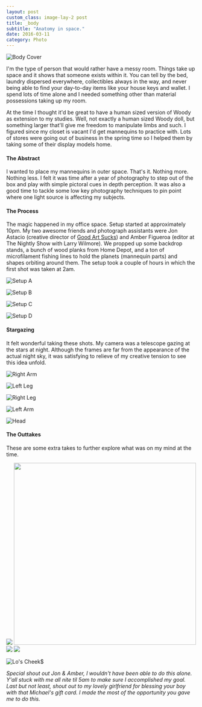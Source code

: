 ```yaml
---
layout: post
custom_class: image-lay-2 post
title: _body
subtitle: "Anatomy in space."
date: 2016-03-11
category: Photo
---
```


![Body Cover](https://c1.staticflickr.com/8/7753/28175315512_30cc463f82_o.jpg)

I'm the type of person that would rather have a messy room. Things take up space and it shows that someone exists within it. You can tell by the bed, laundry dispersed everywhere, collectibles always in the way, and never being able to find your day-to-day items like your house keys and wallet. I spend lots of time alone and I needed something other than material possessions taking up my room. 


At the time I thought it'd be great to have a human sized version of Woody as extension to my studies. Well, not exactly a human sized Woody doll, but something larger that'll give me freedom to manipulate limbs and such. I figured since my closet is vacant I'd get mannequins to practice with. Lots of stores were going out of business in the spring time so I helped them by taking some of their display models home. 

#### The Abstract

I wanted to place my mannequins in outer space. That's it. Nothing more. Nothing less. I felt it was time after a year of photography to step out of the box and play with simple pictoral cues in depth perception. It was also a good time to tackle some low key photography techniques to pin point where one light source is affecting my subjects.  

#### The Process 

The magic happened in my office space. Setup started at approximately 10pm. My two awesome friends and photograph assistants were Jon Astacio (creative director of <a href="http://goodartsucks.com/">Good Art Sucks</a>) and Amber Figueroa (editor at The Nightly Show with Larry Wilmore). We propped up some backdrop stands, a bunch of wood planks from Home Depot, and a ton of microfilament fishing lines to hold the planets (mannequin parts) and shapes orbiting around them. The setup took a couple of hours in which the first shot was taken at 2am.

![Setup A](https://c4.staticflickr.com/8/7646/28200789371_b8e22e4c48_o.jpg)

![Setup B](https://c7.staticflickr.com/9/8577/28175101022_6529d48010_o.jpg)

![Setup C](https://c8.staticflickr.com/9/8598/27663676383_5272cd6a21_o.jpg)

![Setup D](https://c7.staticflickr.com/8/7781/27676765414_302b29bb5c_b.jpg)


#### Stargazing 

It felt wonderful taking these shots. My camera was a telescope gazing at the stars at night. Although the frames are far from the appearance of the actual night sky, it was satisfying to relieve of my creative tension to see this idea unfold. 

![Right Arm](https://c7.staticflickr.com/8/7340/28175102262_c5583991bb_o.jpg)

![Left Leg](https://c3.staticflickr.com/9/8813/28244692746_ce58cccb0a_o.jpg)

![Right Leg](https://c5.staticflickr.com/9/8797/28244692756_229f67dc2e_o.jpg)

![Left Arm](https://c1.staticflickr.com/9/8593/28175102312_08bfe45963_o.jpg)

![Head](https://c7.staticflickr.com/9/8701/28244692686_458d60117f_o.jpg)

#### The Outtakes

These are some extra takes to further explore what was on my mind at the time. 

<img class="col-sm-6 post-a" src="https://c4.staticflickr.com/9/8572/27663679843_c54e61015f_o.jpg">

<img class="col-sm-6 post-b" style="height: 483px;" src="https://c6.staticflickr.com/9/8752/27663679973_4a5f15c466_o.jpg">

<img class="col-sm-6 post-a" src="https://c3.staticflickr.com/9/8811/28175103322_6d416a734c_o.jpg">

<img class="col-sm-6 post-b" src="https://c3.staticflickr.com/9/8855/28175103442_27eab69097_o.jpg">

![Lo's Cheek$](https://c4.staticflickr.com/9/8712/27663679683_b670ebc951_o.jpg)

*Special shout out Jon & Amber, I wouldn't have been able to do this alone. Y'all stuck with me all nite til 5am to make sure I accomplished my goal. Last but not least, shout out to my lovely girlfriend for blessing your boy with that Michael's gift card. I made the most of the opportunity you gave me to do this.*






